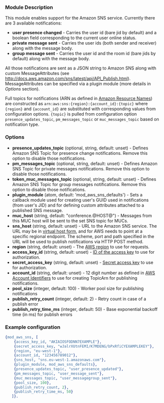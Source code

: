 ### Module Description

This module enables support for the Amazon SNS service. Currently there are 3 available notifications:
* **user presence changed** - Carries the user id (bare jid by default) and a boolean field corresponding to the current user online status.
* **private message sent** - Carries the user ids (both sender and receiver) along with the message body.
* **group message sent** - Carries the user id and the room id (bare jids by default) along with the message body.

All those notifications are sent as a JSON string to Amazon SNS along with custom MessageAttributes (see http://docs.aws.amazon.com/sns/latest/api/API_Publish.html). MessageAttributes can be specified via a plugin module (more details in *Options* section).

Full topics for notifications (ARN as defined in [Amazon Resource Names][aws-arn]) are constructed as `arn:aws:sns:{region}:{account_id}:{topic}` where `{region}` and `{account_id}` are substituted with corresponding values from configuration options. `{topic}` is pulled from configuration option `presence_updates_topic`, `pm_messages_topic` or `muc_messages_topic` based on notification type.

### Options

* **presence_updates_topic** (optional, string, default: unset) - Defines Amazon SNS Topic for presence change notifications. Remove this option to disable those notifications.
* **pm_messages_topic** (optional, string, default: unset) - Defines Amazon SNS Topic for private messages notifications. Remove this option to disable those notifications.
* **token_muc_messages_topic** (optional, string, default: unset) - Defines Amazon SNS Topic for group messages notifications. Remove this option to disable those notifications.
* **plugin_module** (atom, default: 'mod_aws_sns_defaults') - Sets a callback module used for creating user's GUID used in notifications (from user's JID) and for defining custom attributes attached to a published SNS message.
* **muc_host** (string, default: "conference.@HOST@") - Messages from this MUC host will be sent to the set SNS topic for MUCs.
* **sns_host** (string, default: unset) - URL to the Amazon SNS service. The URL may be in [virtual host form][aws-virtual-host], and for AWS needs to point at a specific regional endpoint. The scheme, port and path specified in the URL will be used to publish notifications via HTTP POST method.
* **region** (string, default: unset) - The [AWS region][aws-region] to use for requests.
* **access_key_id** (string, default: unset) - [ID of the access key][aws-keys] to use for authorization.
* **secret_access_key** (string, default: unset) - [Secret access key][aws-keys] to use for authorization.
* **account_id** (string, default: unset) - 12 digit number as defined in [AWS Account Identifiers][aws-acct-identifier] to use for creating TopicArn for publishing notifications.
* **pool_size** (integer, default: 100) - Worker pool size for publishing notifications
* **publish_retry_count** (integer, default: 2) - Retry count in case of a publish error
* **publish_retry_time_ms** (integer, default: 50) - Base exponential backoff time (in ms) for publish errors

[aws-acct-identifier]: http://docs.aws.amazon.com/general/latest/gr/acct-identifiers.html
[aws-virtual-host]: https://docs.aws.amazon.com/AmazonS3/latest/dev/VirtualHosting.html
[aws-region]: https://docs.aws.amazon.com/general/latest/gr/rande.html?shortFooter=true#s3_region
[aws-keys]: https://docs.aws.amazon.com/general/latest/gr/aws-sec-cred-types.html?shortFooter=true#access-keys-and-secret-access-keys
[aws-arn]: http://docs.aws.amazon.com/general/latest/gr/aws-arns-and-namespaces.html

### Example configuration

```Erlang
{mod_aws_sns, [
    {access_key_id, "AKIAIOSFODNN7EXAMPLE"},
    {secret_access_key, "wJalrXUtnFEMI/K7MDENG/bPxRfiCYEXAMPLEKEY"},
    {region, "eu-west-1"},
    {account_id, "123456789012"},
    {sns_host, "sns.eu-west-1.amazonaws.com"},
    {plugin_module, mod_aws_sns_defaults},
    {presence_updates_topic, "user_presence_updated"},
    {pm_messages_topic, "user_message_sent"},
    {muc_messages_topic, "user_messagegroup_sent"},
    {pool_size, 100},
    {publish_retry_count, 2}, 
    {publish_retry_time_ms, 50}
   ]}.
```
